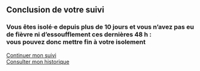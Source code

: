 ## Conclusion de votre suivi

<div class="statut statut-deconfinement">

### Vous êtes isolé·e depuis plus de 10 jours et vous n’avez pas eu de fièvre ni d’essoufflement ces dernières 48 h :<br> vous pouvez donc mettre fin à votre isolement

</div>

<div class="form-controls">
    <div class="button-full-width">
        <a class="button button-full-width" href="/suivi/introduction"
            >Continuer mon suivi</a>
    </div>
    <a class="button button-outline button-full-width" href="/suivi/historique">Consulter mon historique</a>
</div>
